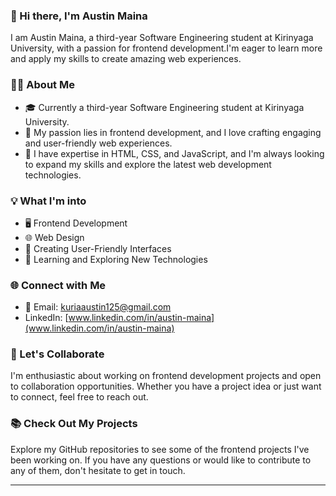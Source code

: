 ### 👋 Hi there, I'm Austin Maina

I am Austin Maina, a third-year Software Engineering student at Kirinyaga University, with a passion for frontend development.I'm eager to learn more and apply my skills to create amazing web experiences.

### 👨‍💻 About Me

- 🎓 Currently a third-year Software Engineering student at Kirinyaga University.
- 💖 My passion lies in frontend development, and I love crafting engaging and user-friendly web experiences.
- 💼 I have expertise in HTML, CSS, and JavaScript, and I'm always looking to expand my skills and explore the latest web development technologies.

### 💡 What I'm into

- 🖥️ Frontend Development
- 🌐 Web Design
- 📱 Creating User-Friendly Interfaces
- 🚀 Learning and Exploring New Technologies

### 🌐 Connect with Me

- 📧 Email: [kuriaaustin125@gmail.com](kuriaaustin125@gmail.com)
- LinkedIn: [www.linkedin.com/in/austin-maina](www.linkedin.com/in/austin-maina)


### 🤝 Let's Collaborate

I'm enthusiastic about working on frontend development projects and open to collaboration opportunities. Whether you have a project idea or just want to connect, feel free to reach out.

### 📚 Check Out My Projects

Explore my GitHub repositories to see some of the frontend projects I've been working on. If you have any questions or would like to contribute to any of them, don't hesitate to get in touch.

---

